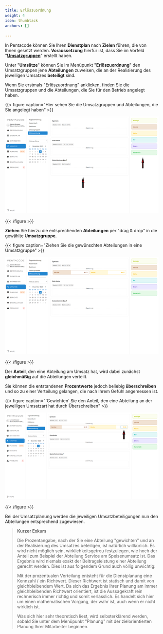 ```yaml
---
title: Erlöszuordnung
weight: 4
icon: thumbtack
anchors: []

---
```

In Pentacode können Sie Ihren **Dienstplan** nach **Zielen** führen, die von Ihnen gesetzt werden. **Voraussetzung** hierfür ist, dass Sie im Vorfeld "[**Umsatzgruppen**](/hilfe/handbuch/umsaetze/umsatzgruppen/#anlegen-von-umsatzgruppen)" erstellt haben.

Unter "**Umsätze**" können Sie im Menüpunkt "**Erlöszuordnung**" den Umsatzgruppen jene **Abteilungen** zuweisen, die an der Realisierung des jeweiligen Umsatzes **beteiligt** sind.

Wenn Sie erstmals "Erlöszuordnung" anklicken, finden Sie die Umsatzgruppen und die Abteilungen, die Sie für den Betrieb angelegt haben.

{{< figure caption="Hier sehen Sie die Umsatzgruppen und Abteilungen, die Sie angelegt haben" >}}

![](/uploads/erloszuordnung1.png)

{{< /figure >}}

**Ziehen** Sie hierzu die entsprechenden **Abteilungen** per "drag & drop" in die gewählte **Umsatzgruppe**.

{{< figure caption="Ziehen Sie die gewünschten Abteilungen in eine Umsatzgruppe" >}}

![](/uploads/erloszuordnung2.png)

{{< /figure >}}

Der **Anteil**, den eine Abteilung am Umsatz hat, wird dabei zunächst **gleichmäßig** auf die Abteilungen verteilt.

Sie können die entstandenen **Prozentwerte** jedoch beliebig **überschreiben** und so zu einer Verteilung gelangen, die nach Ihrem Gefühl angemessen ist.

{{< figure caption="'Gewichten' Sie den Anteil, den eine Abteilung an der jeweiligen Umsatzart hat durch Überschreiben" >}}

![](/uploads/erloszuordnung3.png)

{{< /figure >}}

Bei der Umsatzplanung werden die jeweiligen Umsatzbeteiligungen nun den Abteilungen entsprechend zugewiesen.

> **Kurzer Exkurs**
>
> Die Prozentangabe, nach der Sie eine Abteilung "gewichten" und an der Realisierung des Umsatzes beteiligen, ist natürlich willkürlich. Es wird nicht möglich sein, wirklichkeitsgetreu festzulegen, wie hoch der Anteil zum Beispiel der Abteilung Service am Speisenumsatz ist. Das Ergebnis wird niemals exakt der Beitragsleistung einer Abteilung gerecht werden. Dies ist aus folgendem Grund auch völlig unwichtig:
>
> Mit der prozentualen Verteilung entsteht für die Dienstplanung eine Kennzahl / ein Richtwert. Dieser Richtwert ist statisch und damit von gleichbleibendem Wert. Da sich das Ergebnis Ihrer Planung am immer gleichbleibenden Richtwert orientiert, ist die Aussagekraft rein rechnerisch immer richtig und somit verlässlich. Es handelt sich hier um einen mathematischen Vorgang, der wahr ist, auch wenn er nicht wirklich ist.
>
> Was sich hier sehr theoretisch liest, wird selbsterklärend werden, sobald Sie unter dem Menüpunkt "Planung" mit der zielorientierten Planung Ihrer Mitarbeiter beginnen.